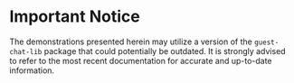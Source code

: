 # Important Notice

The demonstrations presented herein may utilize a version of the `guest-chat-lib` package that could potentially be outdated. It is strongly advised to refer to the most recent documentation for accurate and up-to-date information.